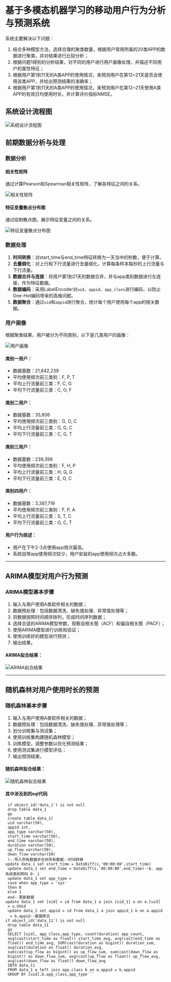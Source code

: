 # 基于多模态机器学习的移动用户行为分析与预测系统

系统主要解决以下问题：

1. 结合多种模型方法，选择合理的聚类数量，根据用户常用所属的20类APP的数据进行聚类，并对结果进行比较分析；
2. 根据问题1得到的分析结果，对不同的用户进行用户画像处理，并描述不同用户的属性特征；
3. 根据用户第1到11天的A类APP的使用情况，来预测用户在第12~21天是否会使用该类APP，并给出预测结果的准确率；
4. 根据用户第1到11天的A类APP的使用情况，来预测用户在第12~21天使用A类APP的有效日均使用时长，并计算评价指标NMSE。

## 系统设计流程图
![系统设计流程图](https://github.com/user-attachments/assets/78938a4b-8c4f-4925-b330-549d6d5e345a)

## 前期数据分析与处理

### 数据分析

#### 相关性矩阵

通过计算Pearson和Spearman相关性矩阵，了解各特征之间的关系。

![相关性矩阵](https://github.com/user-attachments/assets/30faa57b-96c5-4da5-bf83-74afb85074d3)

#### 特征变量散点分布图

通过绘制散点图，展示特征变量之间的关系。

![特征变量散点分布图](https://github.com/user-attachments/assets/527d3ddd-8652-40d2-bce5-848258f0d57c)

### 数据处理

1. **时间转换**：对start_time与end_time特征转换为一天当中的秒数，便于计算。
2. **去量纲化**：对上行和下行流量进行去量纲化，计算每条样本每秒的上行流量与下行流量。
3. **数据合并与连接**：将用户第1到21天的数据合并，并与app类别数据进行左连接，作为特征数据。
4. **数据编码**：采用LabelEncoder对`uid`、`appid`、`app_class`进行编码，以防止One-Hot编码带来的高维问题。
5. **数据聚合**：通过`uid`和`appid`进行聚合，统计每个用户使用每个app的相关数据。

### 用户画像

根据聚类结果，用户被分为不同类别，以下是几类用户的画像：

![用户画像](https://github.com/user-attachments/assets/dd3b5bae-58eb-41ce-bda5-36456a0599d1)

#### 类别一用户：
- 数据基数：21,842,239
- 平均使用频次前三类别：F, P, T
- 平均上行流量前三类：F, C, G
- 平均下行流量前三类：C, O, F

#### 类别二用户：
- 数据基数：35,806
- 平均使用频次前三类别：G, O, C
- 平均上行流量前三类：O, G, C
- 平均下行流量前三类：C, G, T

#### 类别三用户：
- 数据基数：239,398
- 平均使用频次前三类别：F, H, P
- 平均上行流量前三类：H, Q, G
- 平均下行流量前三类：E, O, C

#### 类别四用户：
- 数据基数：3,387,719
- 平均使用频次前三类别：F, P, A
- 平均上行流量前三类：S, T, C
- 平均下行流量前三类：O, C, T

#### 用户行为综述：
- 用户在下午2-3点使用app频次最高。
- 系统自带app使用频次较少，用户安装的app使用频次占大多数。

---

## ARIMA模型对用户行为预测

### ARIMA模型基本步骤
1. 输入与用户使用A类软件相关的数据；
2. 数据预处理：包括数据清洗、缺失值处理、异常值处理等；
3. 将数据按照时间顺序排列，形成时间序列数据；
4. 选择合适的ARIMA模型参数，观察自相关图（ACF）和偏自相关图（PACF）；
5. 使用ARIMA模型进行训练和验证；
6. 使用训练好的模型进行预测；
7. 输出结果。

#### ARIMA拟合结果：
![ARIMA拟合结果](https://github.com/user-attachments/assets/be508999-59f7-432b-9e9d-675e0c94535e)

---

## 随机森林对用户使用时长的预测

### 随机森林基本步骤
1. 输入与用户使用A类软件相关的数据；
2. 数据预处理：包括数据清洗、缺失值处理、异常值处理等；
3. 划分训练集与测试集；
4. 使用训练集构建随机森林模型；
5. 训练模型，调整参数以优化预测结果；
6. 使用测试集进行模型评估；
7. 输出预测结果。

#### 随机森林拟合结果：
![随机森林拟合结果](https://github.com/user-attachments/assets/75a1a8df-4b6f-4666-b786-8f8b0a9f4cd5)

#### 其中涉及到的sql代码
```--------聚类----------
 if object_id('data_1') is not null
 drop table data_1
 go
 create table data_1(
 uid varchar(50),
 appid int,
 app_type varchar(50),
 start_time varchar(50),
 end_time varchar(50),
 duration varchar(50),
 up_flow varchar(50),
 down_flow varchar(50)
 )--导入所有数据并合并所有数据--时间转换
update data_1 set start_time = DateDiff(s,'00:00:00',start_time)
 update data_1 set end_time = DateDiff(s,'00:00:00',end_time)--6. app 系统类别转码 0- 1
 update data_1 set app_type =
 case when app_type = 'sys'
 then 0
 else 1
 end--更新数据
update data_1 set [uid] = id from data_1 a join [uid_1] u on a.[uid]
 = u.UUid
 update data_1 set appid = id from data_1 a join appid_1 b on a.appid
  = b.appid--数据聚合
if object_id('data_11') is not null
 drop table data_11
 go
 SELECT [uid], app_class,app_type, count(duration) app_count,
 avg(cast(start_time as float)) start_time_avg, avg(cast(end_time as
 float)) end_time_avg, SUM(cast(duration as bigint)) duration_sum,
 avg(cast(duration as float)) duration_avg,
 sum(cast(up_flow as bigint)) as up_flow_sum, sum(cast(down_flow as
 bigint)) as down_flow_sum, avg(cast(up_flow as float)) up_flow_avg,
 avg(cast(down_flow as float)) down_flow_avg
 INTO data_11
 FROM data_1 a left join app_class b on a.appid = b.appid
 GROUP BY [uid],b.app_class,app_type```



